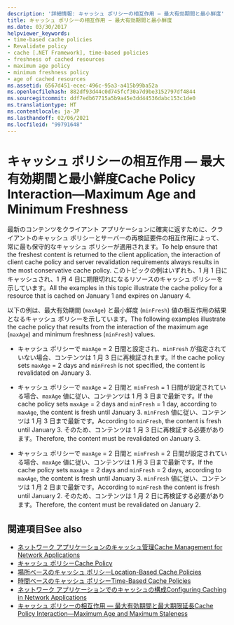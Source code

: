 ```yaml
---
description: '詳細情報: キャッシュ ポリシーの相互作用 — 最大有効期間と最小鮮度'
title: キャッシュ ポリシーの相互作用 — 最大有効期間と最小鮮度
ms.date: 03/30/2017
helpviewer_keywords:
- time-based cache policies
- Revalidate policy
- cache [.NET Framework], time-based policies
- freshness of cached resources
- maximum age policy
- minimum freshness policy
- age of cached resources
ms.assetid: 6567d451-ecec-496c-95a3-a415b99ba52a
ms.openlocfilehash: 882df93d44c0d745fcf30a7d9be3152797df4844
ms.sourcegitcommit: ddf7edb67715a5b9a45e3dd44536dabc153c1de0
ms.translationtype: HT
ms.contentlocale: ja-JP
ms.lasthandoff: 02/06/2021
ms.locfileid: "99791648"
---
```

# <a name="cache-policy-interactionmaximum-age-and-minimum-freshness"></a><span data-ttu-id="4a60f-103">キャッシュ ポリシーの相互作用 — 最大有効期間と最小鮮度</span><span class="sxs-lookup"><span data-stu-id="4a60f-103">Cache Policy Interaction—Maximum Age and Minimum Freshness</span></span>

<span data-ttu-id="4a60f-104">最新のコンテンツをクライアント アプリケーションに確実に返すために、クライアントのキャッシュ ポリシーとサーバーの再検証要件の相互作用によって、常に最も保守的なキャッシュ ポリシーが適用されます。</span><span class="sxs-lookup"><span data-stu-id="4a60f-104">To help ensure that the freshest content is returned to the client application, the interaction of client cache policy and server revalidation requirements always results in the most conservative cache policy.</span></span> <span data-ttu-id="4a60f-105">このトピックの例はいずれも、1 月 1 日にキャッシュされ、1 月 4 日に期限切れになるリソースのキャッシュ ポリシーを示しています。</span><span class="sxs-lookup"><span data-stu-id="4a60f-105">All the examples in this topic illustrate the cache policy for a resource that is cached on January 1 and expires on January 4.</span></span>  
  
 <span data-ttu-id="4a60f-106">以下の例は、最大有効期間 (`maxAge`) と最小鮮度 (`minFresh`) 値の相互作用の結果となるキャッシュ ポリシーを示しています。</span><span class="sxs-lookup"><span data-stu-id="4a60f-106">The following examples illustrate the cache policy that results from the interaction of the maximum age (`maxAge`) and minimum freshness (`minFresh`) values.</span></span>  
  
- <span data-ttu-id="4a60f-107">キャッシュ ポリシーで `maxAge` = 2 日間と設定され、`minFresh` が指定されていない場合、コンテンツは 1 月 3 日に再検証されます。</span><span class="sxs-lookup"><span data-stu-id="4a60f-107">If the cache policy sets `maxAge` = 2 days and `minFresh` is not specified, the content is revalidated on January 3.</span></span>  
  
- <span data-ttu-id="4a60f-108">キャッシュ ポリシーで `maxAge` = 2 日間と `minFresh` = 1 日間が設定されている場合、`maxAge` 値に従い、コンテンツは 1 月 3 日まで最新です。</span><span class="sxs-lookup"><span data-stu-id="4a60f-108">If the cache policy sets `maxAge` = 2 days and `minFresh` = 1 day, according to `maxAge`, the content is fresh until January 3.</span></span> <span data-ttu-id="4a60f-109">`minFresh` 値に従い、コンテンツは 1 月 3 日まで最新です。</span><span class="sxs-lookup"><span data-stu-id="4a60f-109">According to `minFresh`, the content is fresh until January 3.</span></span> <span data-ttu-id="4a60f-110">そのため、コンテンツは 1 月 3 日に再検証する必要があります。</span><span class="sxs-lookup"><span data-stu-id="4a60f-110">Therefore, the content must be revalidated on January 3.</span></span>  
  
- <span data-ttu-id="4a60f-111">キャッシュ ポリシーで `maxAge` = 2 日間と `minFresh` = 2 日間が設定されている場合、`maxAge` 値に従い、コンテンツは 1 月 3 日まで最新です。</span><span class="sxs-lookup"><span data-stu-id="4a60f-111">If the cache policy sets `maxAge` = 2 days and `minFresh` = 2 days, according to `maxAge`, the content is fresh until January 3.</span></span> <span data-ttu-id="4a60f-112">`minFresh` 値に従い、コンテンツは 1 月 2 日まで最新です。</span><span class="sxs-lookup"><span data-stu-id="4a60f-112">According to `minFresh` the content is fresh until January 2.</span></span> <span data-ttu-id="4a60f-113">そのため、コンテンツは 1 月 2 日に再検証する必要があります。</span><span class="sxs-lookup"><span data-stu-id="4a60f-113">Therefore, the content must be revalidated on January 2.</span></span>  
  
## <a name="see-also"></a><span data-ttu-id="4a60f-114">関連項目</span><span class="sxs-lookup"><span data-stu-id="4a60f-114">See also</span></span>

- [<span data-ttu-id="4a60f-115">ネットワーク アプリケーションのキャッシュ管理</span><span class="sxs-lookup"><span data-stu-id="4a60f-115">Cache Management for Network Applications</span></span>](cache-management-for-network-applications.md)
- [<span data-ttu-id="4a60f-116">キャッシュ ポリシー</span><span class="sxs-lookup"><span data-stu-id="4a60f-116">Cache Policy</span></span>](cache-policy.md)
- [<span data-ttu-id="4a60f-117">場所ベースのキャッシュ ポリシー</span><span class="sxs-lookup"><span data-stu-id="4a60f-117">Location-Based Cache Policies</span></span>](location-based-cache-policies.md)
- [<span data-ttu-id="4a60f-118">時間ベースのキャッシュ ポリシー</span><span class="sxs-lookup"><span data-stu-id="4a60f-118">Time-Based Cache Policies</span></span>](time-based-cache-policies.md)
- [<span data-ttu-id="4a60f-119">ネットワーク アプリケーションでのキャッシュの構成</span><span class="sxs-lookup"><span data-stu-id="4a60f-119">Configuring Caching in Network Applications</span></span>](configuring-caching-in-network-applications.md)
- [<span data-ttu-id="4a60f-120">キャッシュ ポリシーの相互作用 — 最大有効期間と最大期限延長</span><span class="sxs-lookup"><span data-stu-id="4a60f-120">Cache Policy Interaction—Maximum Age and Maximum Staleness</span></span>](cache-policy-interaction-maximum-age-and-maximum-staleness.md)
